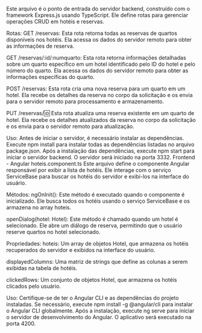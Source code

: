 Este arquivo é o ponto de entrada do servidor backend, construído com o framework Express.js usando TypeScript. Ele define rotas para gerenciar operações CRUD em hotéis e reservas.

Rotas:
GET /reservas: Esta rota retorna todas as reservas de quartos disponíveis nos hotéis. Ela acessa os dados do servidor remoto para obter as informações de reserva.

GET /reservas/:id/:numquarto: Esta rota retorna informações detalhadas sobre um quarto específico em um hotel identificado pelo ID do hotel e pelo número do quarto. Ela acessa os dados do servidor remoto para obter as informações específicas do quarto.

POST /reservas: Esta rota cria uma nova reserva para um quarto em um hotel. Ela recebe os detalhes da reserva no corpo da solicitação e os envia para o servidor remoto para processamento e armazenamento.

PUT /reservas/:id: Esta rota atualiza uma reserva existente em um quarto de hotel. Ela recebe os detalhes atualizados da reserva no corpo da solicitação e os envia para o servidor remoto para atualização.

Uso:
Antes de iniciar o servidor, é necessário instalar as dependências. Execute npm install para instalar todas as dependências listadas no arquivo package.json.
Após a instalação das dependências, execute npm start para iniciar o servidor backend. O servidor será iniciado na porta 3332.
Frontend - Angular
hoteis.component.ts
Este arquivo define o componente Angular responsável por exibir a lista de hotéis. Ele interage com o serviço ServiceBase para buscar os hotéis do servidor e exibi-los na interface do usuário.

Métodos:
ngOnInit(): Este método é executado quando o componente é inicializado. Ele busca todos os hotéis usando o serviço ServiceBase e os armazena no array hoteis.

openDialog(hotel: Hotel): Este método é chamado quando um hotel é selecionado. Ele abre um diálogo de reserva, permitindo que o usuário reserve quartos no hotel selecionado.

Propriedades:
hoteis: Um array de objetos Hotel, que armazena os hotéis recuperados do servidor e exibidos na interface do usuário.

displayedColumns: Uma matriz de strings que define as colunas a serem exibidas na tabela de hotéis.

clickedRows: Um conjunto de objetos Hotel, que armazena os hotéis clicados pelo usuário.

Uso:
Certifique-se de ter o Angular CLI e as dependências do projeto instaladas. Se necessário, execute npm install -g @angular/cli para instalar o Angular CLI globalmente.
Após a instalação, execute ng serve para iniciar o servidor de desenvolvimento do Angular. O aplicativo será executado na porta 4200.
